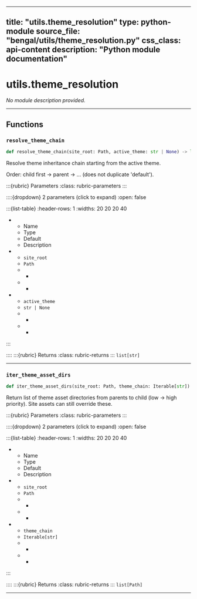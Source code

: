 
---
title: "utils.theme_resolution"
type: python-module
source_file: "bengal/utils/theme_resolution.py"
css_class: api-content
description: "Python module documentation"
---

# utils.theme_resolution

*No module description provided.*

---


## Functions

### `resolve_theme_chain`
```python
def resolve_theme_chain(site_root: Path, active_theme: str | None) -> list[str]
```

Resolve theme inheritance chain starting from the active theme.

Order: child first → parent → ... (does not duplicate 'default').



:::{rubric} Parameters
:class: rubric-parameters
:::

::::{dropdown} 2 parameters (click to expand)
:open: false

:::{list-table}
:header-rows: 1
:widths: 20 20 20 40

* - Name
  - Type
  - Default
  - Description
* - `site_root`
  - `Path`
  - -
  - -
* - `active_theme`
  - `str | None`
  - -
  - -
:::

::::
:::{rubric} Returns
:class: rubric-returns
:::
`list[str]`




---
### `iter_theme_asset_dirs`
```python
def iter_theme_asset_dirs(site_root: Path, theme_chain: Iterable[str]) -> list[Path]
```

Return list of theme asset directories from parents to child (low → high priority).
Site assets can still override these.



:::{rubric} Parameters
:class: rubric-parameters
:::

::::{dropdown} 2 parameters (click to expand)
:open: false

:::{list-table}
:header-rows: 1
:widths: 20 20 20 40

* - Name
  - Type
  - Default
  - Description
* - `site_root`
  - `Path`
  - -
  - -
* - `theme_chain`
  - `Iterable[str]`
  - -
  - -
:::

::::
:::{rubric} Returns
:class: rubric-returns
:::
`list[Path]`




---
